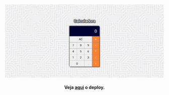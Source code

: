 <div align='center'>
    <img src='public/screen.png'/>
<br>
    <h4>Veja <a href='https://mf-calculadora-vue.web.app/'>aqui</a> o deploy.</h4>
</div>
